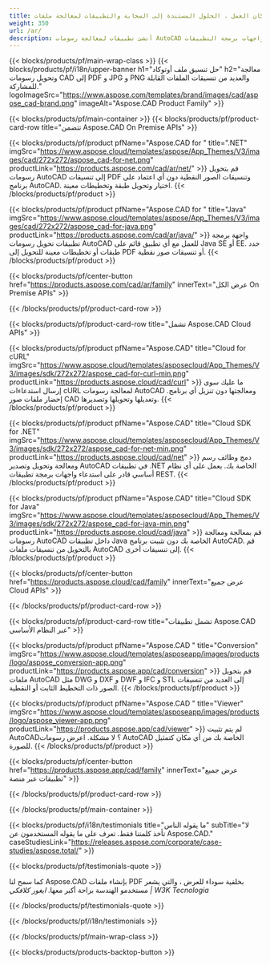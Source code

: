 ```yaml
---
title: في مكان العمل ، الحلول المستندة إلى السحابة والتطبيقات لمعالجة ملفات AutoCAD 
weight: 350
url: /ar/
description: أنشئ تطبيقات لمعالجة رسومات AutoCAD وتحويلها عبر واجهات برمجة التطبيقات On Premise أو SDK المستندة إلى السحابة. استخدم التطبيقات عبر الأنظمة الأساسية لعرض ملفات AutoCAD أو تحويلها.
---
```


{{< blocks/products/pf/main-wrap-class >}}
{{< blocks/products/pf/i18n/upper-banner h1="حل تنسيق ملف أوتوكاد" h2="معالجة وتحويل رسومات CAD إلى PDF و JPG و PNG والعديد من تنسيقات الملفات القابلة للمشاركة." logoImageSrc="https://www.aspose.com/templates/brand/images/cad/aspose_cad-brand.png" imageAlt="Aspose.CAD Product Family" >}}

{{< blocks/products/pf/main-container >}}
{{< blocks/products/pf/product-card-row title="تتضمن Aspose.CAD On Premise APIs" >}}

{{< blocks/products/pf/product pfName="Aspose.CAD for " title=".NET" imgSrc="https://www.aspose.cloud/templates/aspose/App_Themes/V3/images/cad/272x272/aspose_cad-for-net.png" productLink="https://products.aspose.com/cad/ar/net/" >}}
قم بتحويل رسومات AutoCAD إلى تنسيقات PDF وتنسيقات الصور النقطية دون أي اعتماد على برنامج AutoCAD. اختيار وتحويل طبقة وتخطيطات معينة.
{{< /blocks/products/pf/product >}}

{{< blocks/products/pf/product pfName="Aspose.CAD for " title="Java" imgSrc="https://www.aspose.cloud/templates/aspose/App_Themes/V3/images/cad/272x272/aspose_cad-for-java.png" productLink="https://products.aspose.com/cad/ar/java/" >}}
واجهة برمجة تطبيقات تحويل رسومات AutoCAD للعمل مع أي تطبيق قائم على Java SE أو EE. حدد طبقات أو تخطيطات معينة للتحويل إلى PDF أو تنسيقات صور نقطية.
{{< /blocks/products/pf/product >}}

{{< blocks/products/pf/center-button href="https://products.aspose.com/cad/ar/family" innerText="عرض الكل On Premise APIs" >}}

{{< /blocks/products/pf/product-card-row >}}

{{< blocks/products/pf/product-card-row title="تشمل Aspose.CAD Cloud APIs" >}}

{{< blocks/products/pf/product pfName="Aspose.CAD" title="Cloud for cURL" imgSrc="https://www.aspose.cloud/templates/asposecloud/App_Themes/V3/images/sdk/272x272/aspose_cad-for-curl-min.png" productLink="https://products.aspose.cloud/cad/curl" >}}
ما عليك سوى إرسال استدعاءات cURL لمعالجة رسومات AutoCAD ومعالجتها دون تنزيل أي برنامج. إحضار ملفات صور CAD وتعديلها وتحويلها وتصديرها.
{{< /blocks/products/pf/product >}}

{{< blocks/products/pf/product pfName="Aspose.CAD" title="Cloud SDK for .NET" imgSrc="https://www.aspose.cloud/templates/asposecloud/App_Themes/V3/images/sdk/272x272/aspose_cad-for-net-min.png" productLink="https://products.aspose.cloud/cad/net" >}}
دمج وظائف رسم ومعالجة وتحويل وتصدير AutoCAD في تطبيقات .NET الخاصة بك. يعمل على أي نظام أساسي قادر على استدعاء واجهات برمجة تطبيقات REST.
{{< /blocks/products/pf/product >}}

{{< blocks/products/pf/product pfName="Aspose.CAD" title="Cloud SDK for Java" imgSrc="https://www.aspose.cloud/templates/asposecloud/App_Themes/V3/images/sdk/272x272/aspose_cad-for-java-min.png" productLink="https://products.aspose.cloud/cad/java" >}}
قم بمعالجة ومعالجة رسومات AutoCAD داخل تطبيقات Java الخاصة بك دون تثبيت برنامج AutoCAD. قم بالتحويل من تنسيقات ملفات AutoCAD إلى تنسيقات أخرى.
{{< /blocks/products/pf/product >}}

{{< blocks/products/pf/center-button href="https://products.aspose.cloud/cad/family" innerText="عرض جميع Cloud APIs" >}}

{{< /blocks/products/pf/product-card-row >}}

{{< blocks/products/pf/product-card-row title="تشمل تطبيقات Aspose.CAD عبر النظام الأساسي" >}}

{{< blocks/products/pf/product pfName="Aspose.CAD " title="Conversion" imgSrc="https://www.aspose.cloud/templates/asposeapp/images/products/logo/aspose_conversion-app.png" productLink="https://products.aspose.app/cad/conversion" >}}
قم بتحويل ملفات AutoCAD مثل DWG و DXF و DWF و IFC و STL إلى العديد من تنسيقات الصور ذات التخطيط الثابت أو النقطية.
{{< /blocks/products/pf/product >}}

{{< blocks/products/pf/product pfName="Aspose.CAD " title="Viewer" imgSrc="https://www.aspose.cloud/templates/asposeapp/images/products/logo/aspose_viewer-app.png" productLink="https://products.aspose.app/cad/viewer" >}}
لم يتم تثبيت AutoCAD؟ لا مشكلة. اعرض رسومات AutoCAD الخاصة بك من أي مكان كتمثيل للصورة. 
{{< /blocks/products/pf/product >}}

{{< blocks/products/pf/center-button href="https://products.aspose.app/cad/family" innerText="عرض جميع تطبيقات عبر منصة" >}}

{{< /blocks/products/pf/product-card-row >}}

{{< /blocks/products/pf/main-container >}}

{{< blocks/products/pf/i18n/testimonials title="ما يقوله الناس" subTitle="لا تأخذ كلمتنا فقط. تعرف على ما يقوله المستخدمون عن Aspose.CAD." caseStudiesLink="https://releases.aspose.com/corporate/case-studies/aspose.total/" >}}

{{< blocks/products/pf/testimonials-quote >}}
<p class="first">
 كما سمح لنا Aspose.CAD بإنشاء ملفات PDF بخلفية سوداء للعرض ، والتي يشعر مستخدمو الهندسة براحة أكبر معها.
 <em>
  ايغور كلافكي | W3K Tecnologia
 </em>
</p>

{{< /blocks/products/pf/testimonials-quote >}}

{{< /blocks/products/pf/i18n/testimonials >}}

{{< /blocks/products/pf/main-wrap-class >}}

{{< blocks/products/products-backtop-button >}}
